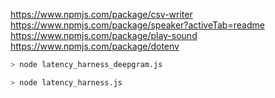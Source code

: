 https://www.npmjs.com/package/csv-writer
https://www.npmjs.com/package/speaker?activeTab=readme
https://www.npmjs.com/package/play-sound
https://www.npmjs.com/package/dotenv

```bash
> node latency_harness_deepgram.js

> node latency_harness.js
```
